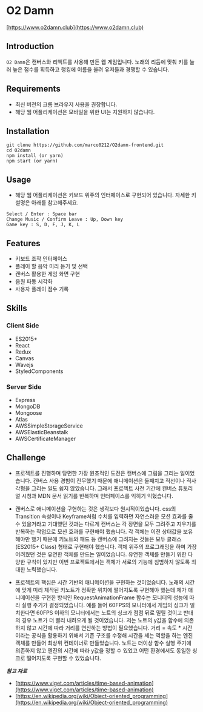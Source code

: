 # O2 Damn

[https://www.o2damn.club](https://www.o2damn.club)

## Introduction

`O2 Damn`은 캔버스와 리액트를 사용해 만든 웹 게임입니다. 노래의 리듬에 맞춰 키를 눌러 높은 점수를 획득하고 랭킹에 이름을 올려 유저들과 경쟁할 수 있습니다.

## Requirements

- 최신 버전의 크롬 브라우저 사용을 권장합니다. 
- 해당 웹 어플리케이션은 모바일을 위한 UI는 지원하지 않습니다.

## Installation

```
git clone https://github.com/marco0212/O2damn-frontend.git
cd O2damn
npm install (or yarn)
npm start (or yarn)
```

## Usage

- 해당 웹 어플리케이션은 키보드 위주의 인터페이스로 구현되어 있습니다. 자세한 키 설명은 아래를 참고해주세요. 

```
Select / Enter : Space bar
Change Music / Confirm Leave : Up, Down key
Game key : S, D, F, J, K, L
```

## Features

- 키보드 조작 인터페이스
- 플레이 할 음악 미리 듣기 및 선택
- 캔버스 활용한 게임 화면 구현
- 음원 파동 시각화
- 사용자 플레이 점수 기록

## Skills

### Client Side

- ES2015+
- React
- Redux
- Canvas
- Wavejs
- StyledComponents

### Server Side

- Express
- MongoDB
- Mongoose
- Atlas
- AWSSimpleStorageService
- AWSElasticBeanstalk
- AWSCertificateManager

## Challenge

- 프로젝트를 진행하며 당면한 가장 원초적인 도전은 캔버스에 그림을 그리는 일이었습니다. 캔버스 사용 경험이 전무했기 때문에 애니메이션은 둘째치고 직선이나 직사각형을 그리는 일도 쉽지 않았습니다. 그래서 프로젝트 사전 기간에 캔버스 튜토리얼 시청과 MDN 문서 읽기를 반복하며 인터페이스를 익히기 익혔습니다.

- 캔버스로 애니메이션을 구현하는 것은 생각보다 원시적이었습니다. css의 Transition 속성이나 Keyframe처럼 수치를 입력하면 자연스러운 모션 효과를 줄 수 있을거라고 기대했던 것과는 다르게 캔버스는 각 장면을 모두 그려주고 지우기를 반복하는 작업으로 모션 효과를 구현해야 했습니다. 각 객체는 이전 상태값을 보유해야만 했기 때문에 키노트와 패드 등 캔버스에 그려지는 것들은 모두 클래스(ES2015+ Class) 형태로 구현해야 했습니다. 객체 위주의 프로그래밍을 하며 가장 어려웠던 것은 유연한 객체를 만드는 일이었습니다. 유연한 객체를 만들기 위한 다양한 규칙이 있지만 이번 프로젝트에서는 객체가 서로의 기능에 침범하지 않도록 최대한 노력했습니다. 

- 프로젝트의 핵심은 시간 기반의 애니메이션을 구현하는 것이었습니다. 노래의 시간에 맞게 미리 제작된 키노트가 정확한 위치에 떨어지도록 구현해야 했는데 제가 애니메이션을 구현한 방식인 RequestAnimationFrame 함수는 모니터의 성능에 따라 실행 주기가 결정되었습니다. 예를 들어 60FPS의 모니터에서 게임의 싱크가 일치한다면 60FPS 이하의 모니터에서는 노트의 싱크가 점점 뒤로 밀릴 것이고 반대의 경우 노트가 더 빨리 내려오게 될 것이었습니다. 저는 노트의 y값을 함수에 의존하지 않고 시간에 따라 거리를 연산하는 방법이 필요했습니다. 거리 = 속도 * 시간 이라는 공식을 활용하기 위해서 기존 구조를 수정해 시간을 세는 역할을 하는 엔진 객체를 만들어 최상위 컨테이너로 만들었습니다. 노트는 더이상 함수 실행 주기에 의존하지 않고 엔진의 시간에 따라 y값을 정할 수 있었고 어떤 환경에서도 동일한 싱크로 떨어지도록 구현할 수 있었습니다.

***참고 자료***
- [https://www.viget.com/articles/time-based-animation](https://www.viget.com/articles/time-based-animation)
- [https://en.wikipedia.org/wiki/Object-oriented_programming](https://en.wikipedia.org/wiki/Object-oriented_programming)

